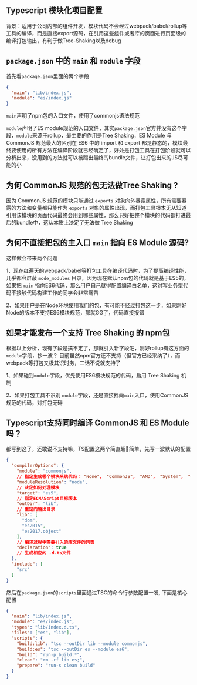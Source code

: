 ## Typescript 模块化项目配置

背景：适用于公司内部的组件开发，模块代码不会经过webpack/babel/rollup等工具的编译，而是直接export源码，在引用这些组件或者库的页面进行页面级的编译打包输出，有利于做Tree-Shaking以及debug

## `package.json` 中的 `main` 和 `module` 字段
首先看`package.json`里面的两个字段

```json
{
  "main": "lib/index.js",
  "module": "es/index.js"
}
```
`main`声明了npm包的入口文件，使用了commonjs语法规范

`module`声明了ES module规范的入口文件，其实`package.json`官方并没有这个字段，`module`来源于rollup，最主要的作用是Tree Shaking，ES Module 与 CommonJS 规范最大的区别在 ES6 中的 import 和 export 都是静态的，模块最终要使用的所有方法在编译阶段就已经确定了，好处是打包工具在打包阶段就可以分析出来，没用到的方法就可以被踢出最终的bundle文件，让打包出来的JS尽可能的小

## 为何 CommonJS 规范的包无法做Tree Shaking ?
因为 CommonJS 规范的模块只能通过 `exports` 对象向外暴露属性，所有需要暴露的方法和变量都只能作为 `exports` 对象的属性出现，而打包工具根本无从知道引用该模块的页面代码最终会用到哪些属性，那么只好把整个模块的代码都打进最后的bundle中，这从本质上决定了无法做 Tree Shaking

## 为何不直接把包的主入口 `main` 指向 ES Module 源码?
这样做会带来两个问题

1、现在红遍天的webpack/babel等打包工具在编译代码时，为了提高编译性能，几乎都会屏蔽 `mode_modules` 目录，因为现在默认npm包的代码就是基于ES5的，如果把 `main` 指向ES6代码，那么用户自己就得配置编译白名单，这对写业务型代码不接触代码构建工作的同学会非常痛苦

2、如果用户是在Node环境使用我们的包，有可能不经过打包这一步，如果刚好Node的版本不支持ES6模块规范，那就GG了，代码直接报错

## 如果才能发布一个支持 Tree Shaking 的 npm包
根据以上分析，现有字段是搞不定了，那就引入新字段吧，刚好rollup有这方面的`module`字段，抄一波？
目前虽然npm官方还不支持（但官方已经采纳了），而webpack等打包又极其识时务，二话不说就支持了

1、如果碰到`module`字段，优先使用ES6模块规范的代码，启用 Tree Shaking 机制

2、如果打包工具不识别 `module`字段，还是直接找向`main`入口，使用CommonJS规范的代码，对打包无碍


## Typescript支持同时编译 CommonJS 和 ES Module 吗？
都写到这了，还敢说不支持嘛，TS配置这两个简直超🐔简单，先写一波默认的配置
```json
{
  "compilerOptions": {
    "module": "commonjs",
    // 指定生成哪个模块系统代码： "None"， "CommonJS"， "AMD"， "System"， "UMD"， "ES6"或 "ES2015"
    "moduleResolution": "node",
    // 决定如何处理模块
    "target": "es5",
    // 指定ECMAScript目标版本
    "outDir": "lib",
    // 重定向输出目录
    "lib": [
      "dom",
      "es2015",
      "es2017.object"
    ],
    // 编译过程中需要引入的库文件的列表
    "declaration": true
    // 生成相应的 .d.ts文件
  },
  "include": [
    "src"
  ]
}
```
然后在`package.json`的`scripts`里面通过TSC的命令行参数配置一发, 下面是核心配置
```json
{
  "main": "lib/index.js",
  "module": "es/index.js",
  "types": "lib/index.d.ts",
  "files": ["es", "lib"],
  "scripts": {
    "build:lib": "tsc --outDir lib --module commonjs",
    "build:es": "tsc --outDir es --module es6",
    "build": "run-p build:*",
    "clean": "rm -rf lib es;",
    "prepare": "run-s clean build"
  }
}
```

